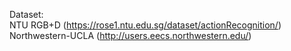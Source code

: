 Dataset:<br>
NTU RGB+D (https://rose1.ntu.edu.sg/dataset/actionRecognition/)<br>
Northwestern-UCLA (http://users.eecs.northwestern.edu/)

